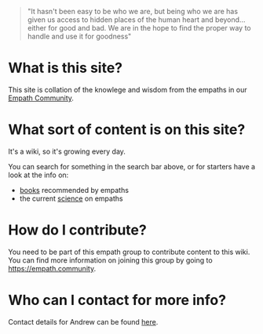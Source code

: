 <!-- TITLE: Empath Wiki -->
<!-- SUBTITLE: Resources for empaths all over the world! -->
> "It hasn't been easy to be who we are, but being who we are has given us access to hidden places of the human heart and beyond... either for good and bad. We are in the hope to find the proper way to handle and use it for goodness"

# What is this site?

This site is collation of the knowlege and wisdom from the empaths in our [Empath Community](https://empath.community).

# What sort of content is on this site?

It's a wiki, so it's growing every day.

You can search for something in the search bar above, or for starters have a look at the info on:

- [books](/books) recommended by empaths
- the current [science](/science) on empaths

# How do I contribute?

You need to be part of this empath group to contribute content to this wiki. You can find more information on joining this group by going to https://empath.community.

# Who can I contact for more info?

Contact details for Andrew can be found [here](https://goforself.me/connect-now/).